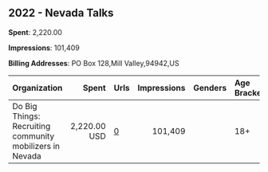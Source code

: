 ## 2022 - Nevada Talks 
**Spent**: 2,220.00

**Impressions**: 101,409

**Billing Addresses**: PO Box 128,Mill Valley,94942,US

|Organization|Spent|Urls|Impressions|Genders|Age Brackets|Country Codes|
|:---|---:|:---|---:|:---|:---|:---|
|Do Big Things: Recruiting community mobilizers in Nevada|2,220.00 USD|[0](https://www.snap.com/political-ads/asset/099c683738109a0b5e595d5e30c08582fdde66bf777261a93d3ffff97a153ede?mediaType=mp4)|101,409||18+|united states|
